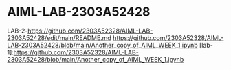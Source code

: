 # AIML-LAB-2303A52428
LAB-2-https://github.com/2303A52328/AIML-LAB-2303A52428/edit/main/README.md
https://github.com/2303A52328/AIML-LAB-2303A52428/blob/main/Another_copy_of_AIML_WEEK_1.ipynb
[lab-1]:https://github.com/2303A52328/AIML-LAB-2303A52428/blob/main/Another_copy_of_AIML_WEEK_1.ipynb
